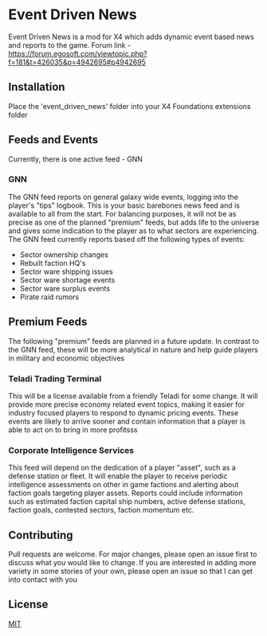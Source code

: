 # Event Driven News

Event Driven News is a mod for X4 which adds dynamic event based news and reports to the game.  Forum link - https://forum.egosoft.com/viewtopic.php?f=181&t=426035&p=4942695#p4942695

## Installation

Place the 'event_driven_news' folder into your X4 Foundations extensions folder

## Feeds and Events
Currently, there is one active feed - GNN

### GNN 
The GNN feed reports on general galaxy wide events, logging into the player's "tips" logbook. This is your basic barebones news feed and is available to all from the start.  For balancing purposes, it will not be as precise as one of the planned "premium" feeds, but adds life to the universe and gives some indication to the player as to what sectors are experiencing.  The GNN feed currently reports based off the following types of events:
- Sector ownership changes
- Rebuilt faction HQ's
- Sector ware shipping issues
- Sector ware shortage events
- Sector ware surplus events
- Pirate raid rumors

## Premium Feeds
The following "premium" feeds are planned in a future update.  In contrast to the GNN feed, these will be more analytical in nature and help guide players in military and economic objectives
### Teladi Trading Terminal
This will be a license available from a friendly Teladi for some change.  It will provide more precise economy related event topics, making it easier for industry focused players to respond to dynamic pricing events.  These events are likely to arrive sooner and contain information that a player is able to act on to bring in more profitsss

### Corporate Intelligence Services
This feed will depend on the dedication of a player "asset", such as a defense station or fleet.  It will enable the player to receive periodic intelligence assessments on other in game factions and alerting about faction goals targeting player assets.  Reports could include information such as estimated faction capital ship numbers, active defense stations, faction goals, contested sectors, faction momentum etc.

## Contributing
Pull requests are welcome. For major changes, please open an issue first to discuss what you would like to change.  If you are interested in adding more variety in some stories of your own, please open an issue so that I can get into contact with you

## License
[MIT](https://choosealicense.com/licenses/mit/)

